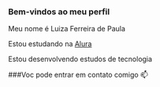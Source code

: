 ### Bem-vindos ao meu perfil

Meu nome é Luiza Ferreira de Paula

Estou estudando na [Alura](https.//alura.com.br)

Estou desenvolvendo estudos de tecnologia 


###Voc pode entrar em contato comigo 📫

[](https://media.tenor.com/mMWXOkCEndoAAAAM/ka-chow-lightning-mcqueen.gif)
